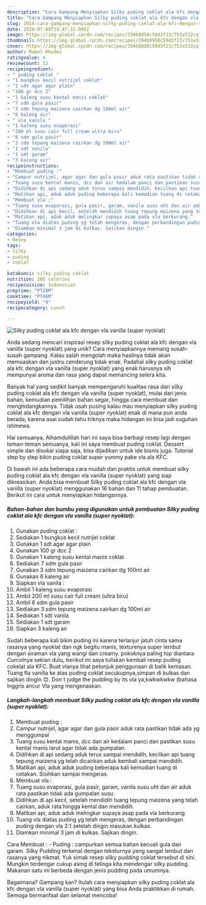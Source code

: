 ```yaml
---
description: "Cara Gampang Menyiapkan Silky puding coklat ala kfc dengan vla vanilla (super nyoklat), Enak"
title: "Cara Gampang Menyiapkan Silky puding coklat ala kfc dengan vla vanilla (super nyoklat), Enak"
slug: 1014-cara-gampang-menyiapkan-silky-puding-coklat-ala-kfc-dengan-vla-vanilla-super-nyoklat-enak
date: 2020-07-09T23:47:32.886Z
image: https://img-global.cpcdn.com/recipes/294b8958c59d3f23/751x532cq70/silky-puding-coklat-ala-kfc-dengan-vla-vanilla-super-nyoklat-foto-resep-utama.jpg
thumbnail: https://img-global.cpcdn.com/recipes/294b8958c59d3f23/751x532cq70/silky-puding-coklat-ala-kfc-dengan-vla-vanilla-super-nyoklat-foto-resep-utama.jpg
cover: https://img-global.cpcdn.com/recipes/294b8958c59d3f23/751x532cq70/silky-puding-coklat-ala-kfc-dengan-vla-vanilla-super-nyoklat-foto-resep-utama.jpg
author: Mabel Rhodes
ratingvalue: 4
reviewcount: 12
recipeingredient:
- " puding coklat "
- "1 bungkus kecil nutrijel coklat"
- "1 sdt agar agar plain"
- "100 gr dcc 2"
- "1 kaleng susu kental manis coklat"
- "7 sdm gula pasir"
- "3 sdm tepung maizena cairkan dg 100ml air"
- "6 kaleng air"
- " vla vanila "
- "1 kaleng susu evaporasi"
- "200 ml susu cair full cream ultra biru"
- "6 sdm gula pasir"
- "3 sdm tepung maizena cairkan dg 100ml air"
- "1 sdt vanila"
- "1 sdt garam"
- "3 kaleng air"
recipeinstructions:
- "Membuat puding :"
- "Campur nutrijel, agar agar dan gula pasir aduk rata pastikan tidak ada yg menggumpal"
- "Tuang susu kental manis, dcc dan air kedalam panci dan pastikan susu kental manis larut agar tidak ada gumpalan."
- "Didihkan di api sedang aduk terus sampai mendidih, kecilkan api tuang tepung maizena yg telah dicairkan aduk kembali sampai mendidih."
- "Matikan api, aduk aduk puding beberapa kali kemudian tuang di cetakan. Sisihkan sampai mengeras."
- "Membuat vla :"
- "Tuang susu evaporasi, gula pasir, garam, vanila susu uht dan air aduk rata pastikan tidak ada gumpalan susu."
- "Didihkan di api kecil, setelah mendidih tuang tepung maizena yang telah cairkan, aduk rata hingga kental dan mendidih."
- "Matikan api, aduk aduk melingkar supaya asap pada vla berkurang."
- "Tuang vla diatas puding yg telah mengeras, dengan perbandingan puding dengan vla 2:1 setelah dingin masukan kulkas."
- "Diamkan minimal 3 jam di kulkas. Sajikan dingin."
categories:
- Resep
tags:
- silky
- puding
- coklat

katakunci: silky puding coklat 
nutrition: 265 calories
recipecuisine: Indonesian
preptime: "PT28M"
cooktime: "PT46M"
recipeyield: "4"
recipecategory: Lunch

---
```



![Silky puding coklat ala kfc dengan vla vanilla (super nyoklat)](https://img-global.cpcdn.com/recipes/294b8958c59d3f23/751x532cq70/silky-puding-coklat-ala-kfc-dengan-vla-vanilla-super-nyoklat-foto-resep-utama.jpg)

Anda sedang mencari inspirasi resep silky puding coklat ala kfc dengan vla vanilla (super nyoklat) yang unik? Cara menyiapkannya memang susah-susah gampang. Kalau salah mengolah maka hasilnya tidak akan memuaskan dan justru cenderung tidak enak. Padahal silky puding coklat ala kfc dengan vla vanilla (super nyoklat) yang enak harusnya sih mempunyai aroma dan rasa yang dapat memancing selera kita.

Banyak hal yang sedikit banyak mempengaruhi kualitas rasa dari silky puding coklat ala kfc dengan vla vanilla (super nyoklat), mulai dari jenis bahan, kemudian pemilihan bahan segar, hingga cara membuat dan menghidangkannya. Tidak usah pusing kalau mau menyiapkan silky puding coklat ala kfc dengan vla vanilla (super nyoklat) enak di mana pun anda berada, karena asal sudah tahu triknya maka hidangan ini bisa jadi suguhan istimewa.

Hai semuanya, Alhamdulillah hari ini saya bisa berbagi resep lagi dengan teman-teman semuanya, kali ini saya membuat puding coklat. Dessert simple dan disukai siapa saja, bisa dijadikan untuk ide bisnis juga. Tutorial step by step bikin puding coklat super yummy pake vla ala KFC.


Di bawah ini ada beberapa cara mudah dan praktis untuk membuat silky puding coklat ala kfc dengan vla vanilla (super nyoklat) yang siap dikreasikan. Anda bisa membuat Silky puding coklat ala kfc dengan vla vanilla (super nyoklat) menggunakan 16 bahan dan 11 tahap pembuatan. Berikut ini cara untuk menyiapkan hidangannya.

<!--inarticleads1-->

##### Bahan-bahan dan bumbu yang digunakan untuk pembuatan Silky puding coklat ala kfc dengan vla vanilla (super nyoklat):

1. Gunakan  puding coklat :
1. Sediakan 1 bungkus kecil nutrijel coklat
1. Gunakan 1 sdt agar agar plain
1. Gunakan 100 gr dcc 2
1. Gunakan 1 kaleng susu kental manis coklat
1. Sediakan 7 sdm gula pasir
1. Gunakan 3 sdm tepung maizena cairkan dg 100ml air
1. Gunakan 6 kaleng air
1. Siapkan  vla vanila :
1. Ambil 1 kaleng susu evaporasi
1. Ambil 200 ml susu cair full cream (ultra biru)
1. Ambil 6 sdm gula pasir
1. Sediakan 3 sdm tepung maizena cairkan dg 100ml air
1. Sediakan 1 sdt vanila
1. Sediakan 1 sdt garam
1. Siapkan 3 kaleng air


Sudah beberapa kali bikin puding ini karena terlanjur jatuh cinta sama rasanya yang nyoklat dan ngk begitu manis, texturenya super lembut dengan siraman vla yang wangi dan creamy. pokoknya paling top diantara Curcolnya sekian dulu, berikut ini saya tuliskan kembali resep puding cokelat ala KFC. Buat vlanya lihat petunjuk penggunaan di balik kemasan. Tuang fla vanilla ke atas puding coklat secukupnya,simpan di kulkas dan sajikan dingin 😊. Don`t judge the pudding by its vla ya,kwkwkwkw (bahasa Inggris ancur Vla yang mengenaskan. 

<!--inarticleads2-->

##### Langkah-langkah membuat Silky puding coklat ala kfc dengan vla vanilla (super nyoklat):

1. Membuat puding :
1. Campur nutrijel, agar agar dan gula pasir aduk rata pastikan tidak ada yg menggumpal
1. Tuang susu kental manis, dcc dan air kedalam panci dan pastikan susu kental manis larut agar tidak ada gumpalan.
1. Didihkan di api sedang aduk terus sampai mendidih, kecilkan api tuang tepung maizena yg telah dicairkan aduk kembali sampai mendidih.
1. Matikan api, aduk aduk puding beberapa kali kemudian tuang di cetakan. Sisihkan sampai mengeras.
1. Membuat vla :
1. Tuang susu evaporasi, gula pasir, garam, vanila susu uht dan air aduk rata pastikan tidak ada gumpalan susu.
1. Didihkan di api kecil, setelah mendidih tuang tepung maizena yang telah cairkan, aduk rata hingga kental dan mendidih.
1. Matikan api, aduk aduk melingkar supaya asap pada vla berkurang.
1. Tuang vla diatas puding yg telah mengeras, dengan perbandingan puding dengan vla 2:1 setelah dingin masukan kulkas.
1. Diamkan minimal 3 jam di kulkas. Sajikan dingin.


Cara Membuat : - Puding : campurkan semua bahan kecuali gula dan garam. Silky Pudding terkenal dengan teksturnya yang sangat lembut dan rasanya yang nikmat. Yuk simak resep silky pudding coklat tersebut di sini. Mungkin terdengar cukup asing di telinga kita mendengar silky pudding. Makanan satu ini berbeda dengan jenis pudding pada umumnya. 

Bagaimana? Gampang kan? Itulah cara menyiapkan silky puding coklat ala kfc dengan vla vanilla (super nyoklat) yang bisa Anda praktikkan di rumah. Semoga bermanfaat dan selamat mencoba!
